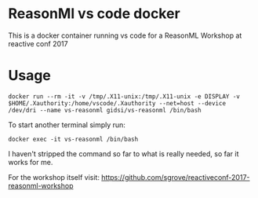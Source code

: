 ReasonMl vs code docker
==

This is a docker container running vs code for a ReasonML Workshop at reactive conf 2017

Usage
==
```
docker run --rm -it -v /tmp/.X11-unix:/tmp/.X11-unix -e DISPLAY -v $HOME/.Xauthority:/home/vscode/.Xauthority --net=host --device /dev/dri --name vs-reasonml gidsi/vs-reasonml /bin/bash
```

To start another terminal simply run:
```
docker exec -it vs-reasonml /bin/bash
```

I haven't stripped the command so far to what is really needed, so far it works for me.

For the workshop itself visit:
https://github.com/sgrove/reactiveconf-2017-reasonml-workshop
